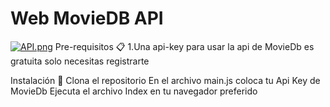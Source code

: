 # Web MovieDB API 
[![API.png](https://i.postimg.cc/6qRSkzLs/API.png)](https://postimg.cc/dZs4d2xn)
Pre-requisitos 📋
1.Una api-key para usar la api de MovieDb es gratuita solo necesitas registrarte

Instalación 🔧
Clona el repositorio
En el archivo main.js coloca tu Api Key de MovieDb
Ejecuta el archivo Index en tu navegador preferido
